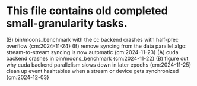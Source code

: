 # This file contains old completed small-granularity tasks.
(B) bin/moons_benchmark with the cc backend crashes with half-prec overflow {cm:2024-11-24}
(B) remove syncing from the data parallel algo: stream-to-stream syncing is now automatic {cm:2024-11-23}
(A) cuda backend crashes in bin/moons_benchmark {cm:2024-11-22}
(B) figure out why cuda backend parallelism slows down in later epochs {cm:2024-11-25}
clean up event hashtables when a stream or device gets synchronized {cm:2024-12-03}
